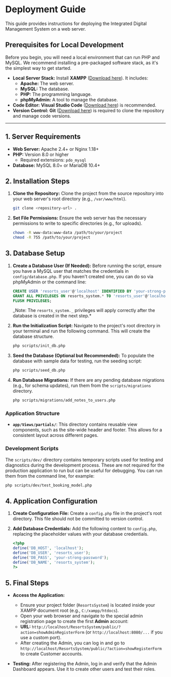 # Deployment Guide

This guide provides instructions for deploying the Integrated Digital Management System on a web server.

## Prerequisites for Local Development

Before you begin, you will need a local environment that can run PHP and MySQL. We recommend installing a pre-packaged software stack, as it's the simplest way to get started.

- **Local Server Stack:** Install **XAMPP** ([Download here](https://www.apachefriends.org/index.html)). It includes:
  - **Apache:** The web server.
  - **MySQL:** The database.
  - **PHP:** The programming language.
  - **phpMyAdmin:** A tool to manage the database.
- **Code Editor:** **Visual Studio Code** ([Download here](https://code.visualstudio.com/)) is recommended.
- **Version Control:** **Git** ([Download here](https://git-scm.com/downloads)) is required to clone the repository and manage code versions.

---

## 1. Server Requirements

- **Web Server:** Apache 2.4+ or Nginx 1.18+
- **PHP:** Version 8.0 or higher
  - Required extensions: `pdo_mysql`
- **Database:** MySQL 8.0+ or MariaDB 10.4+

## 2. Installation Steps

1.  **Clone the Repository:**
    Clone the project from the source repository into your web server's root directory (e.g., `/var/www/html`).

    ```bash
    git clone <repository-url> .
    ```

2.  **Set File Permissions:**
    Ensure the web server has the necessary permissions to write to specific directories (e.g., for uploads).
    ```bash
    chown -R www-data:www-data /path/to/your/project
    chmod -R 755 /path/to/your/project
    ```

## 3. Database Setup

1.  **Create a Database User (If Needed):**
    Before running the script, ensure you have a MySQL user that matches the credentials in `config/database.php`. If you haven't created one, you can do so via phpMyAdmin or the command line:

    ```sql
    CREATE USER 'resorts_user'@'localhost' IDENTIFIED BY 'your-strong-password';
    GRANT ALL PRIVILEGES ON resorts_system.* TO 'resorts_user'@'localhost';
    FLUSH PRIVILEGES;
    ```

    _Note: The `resorts_system._` privileges will apply correctly after the database is created in the next step.\*

2.  **Run the Initialization Script:**
    Navigate to the project's root directory in your terminal and run the following command. This will create the database structure.

    ```bash
    php scripts/init_db.php
    ```

3.  **Seed the Database (Optional but Recommended):**
    To populate the database with sample data for testing, run the seeding script:

    ```bash
    php scripts/seed_db.php
    ```

4.  **Run Database Migrations:**
    If there are any pending database migrations (e.g., for schema updates), run them from the `scripts/migrations` directory.
    ```bash
    php scripts/migrations/add_notes_to_users.php
    ```

### Application Structure

- **`app/Views/partials/`**: This directory contains reusable view components, such as the site-wide header and footer. This allows for a consistent layout across different pages.

### Development Scripts

The `scripts/dev/` directory contains temporary scripts used for testing and diagnostics during the development process. These are not required for the production application to run but can be useful for debugging. You can run them from the command line, for example:

```bash
php scripts/dev/test_booking_model.php
```

## 4. Application Configuration

1.  **Create Configuration File:**
    Create a `config.php` file in the project's root directory. This file should not be committed to version control.

2.  **Add Database Credentials:**
    Add the following content to `config.php`, replacing the placeholder values with your database credentials.
    ```php
    <?php
    define('DB_HOST', 'localhost');
    define('DB_USER', 'resorts_user');
    define('DB_PASS', 'your-strong-password');
    define('DB_NAME', 'resorts_system');
    ?>
    ```

## 5. Final Steps

- **Access the Application:**

  - Ensure your project folder (`ResortsSystem`) is located inside your XAMPP document root (e.g., `C:/xampp/htdocs`).
  - Open your web browser and navigate to the special admin registration page to create the first **Admin** account:
  - **URL:** `http://localhost/ResortsSystem/public/?action=showAdminRegisterForm` (or `http://localhost:8080/...` if you use a custom port).
  - After creating the Admin, you can log in and go to `http://localhost/ResortsSystem/public/?action=showRegisterForm` to create Customer accounts.

- **Testing:** After registering the Admin, log in and verify that the Admin Dashboard appears. Use it to create other users and test their roles.
